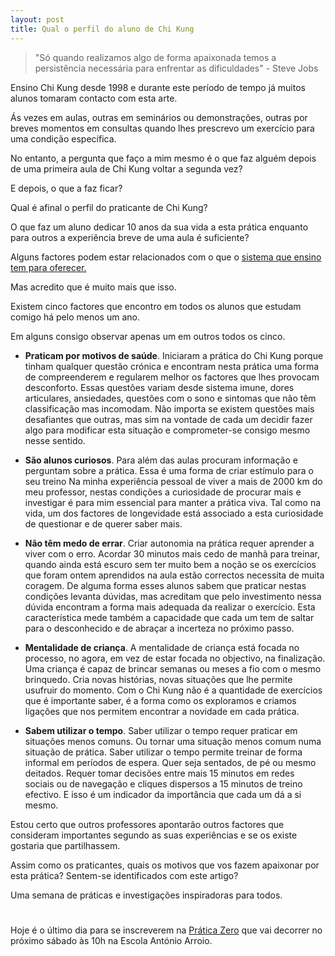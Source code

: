 ```yaml
---
layout: post
title: Qual o perfil do aluno de Chi Kung
---
```

>"Só quando realizamos algo de forma apaixonada temos a persistência necessária para enfrentar as dificuldades" - Steve Jobs

Ensino Chi Kung desde 1998 e durante este período de tempo já muitos alunos tomaram contacto com esta arte.

Ás vezes em aulas, outras em seminários ou demonstrações, outras por breves momentos em consultas quando lhes prescrevo um exercício para uma condição específica. 

No entanto, a pergunta que faço a mim mesmo é o que faz alguém depois de uma primeira aula de Chi Kung voltar a segunda vez?

E depois, o que a faz ficar?

Qual é afinal o perfil do praticante de Chi Kung?

O que faz um aluno dedicar 10 anos da sua vida a esta prática enquanto para outros a experiência breve de uma aula é suficiente? 

Alguns factores podem estar relacionados com o que o [sistema que ensino tem para oferecer.](http://devagar.org/2014/01/07/estilo.html)

Mas acredito que é muito mais que isso. 

Existem cinco factores que encontro em todos os alunos que estudam comigo há pelo menos um ano.

Em alguns consigo observar apenas um em outros todos os cinco. 

+ **Praticam por motivos de saúde**. Iniciaram a prática do Chi Kung porque tinham qualquer questão crónica e encontram nesta prática uma forma de compreenderem e regularem melhor os factores que lhes provocam desconforto. Essas questões variam desde sistema imune, dores articulares, ansiedades, questões com o sono e sintomas que não têm classificação mas incomodam. Não importa se existem questões mais desafiantes que outras, mas sim na vontade de cada um decidir fazer algo para modificar esta situação e comprometer-se consigo mesmo nesse sentido. 

+ **São alunos curiosos**. Para além das aulas procuram informação e perguntam sobre a prática. Essa é uma forma de criar estímulo para o seu treino Na minha experiência pessoal de viver a mais de 2000 km do meu professor, nestas condições a curiosidade de procurar mais e investigar é para mim essencial para manter a prática viva. Tal como na vida, um dos factores de longevidade está associado a esta curiosidade de questionar e de querer saber mais. 

+ **Não têm medo de errar**. Criar autonomia na prática requer aprender a viver com o erro. Acordar 30 minutos mais cedo de manhã para treinar, quando ainda está escuro sem ter muito bem a noção se os exercícios que foram ontem aprendidos na aula estão correctos necessita de muita coragem. De alguma forma esses alunos sabem que praticar nestas condições levanta dúvidas, mas acreditam que pelo investimento nessa dúvida encontram a forma mais adequada da realizar o exercício. Esta característica mede também a capacidade que cada um tem de saltar para o desconhecido e de abraçar a incerteza no próximo passo. 

+ **Mentalidade de criança**. A mentalidade de criança está focada no processo, no agora, em vez de estar focada no objectivo, na finalização. Uma criança é capaz de brincar semanas ou meses a fio com o mesmo brinquedo. Cria novas histórias, novas situações que lhe permite usufruir do momento. Com o Chi Kung não é a quantidade de exercícios que é importante saber, é a forma como os exploramos e criamos ligações que nos permitem encontrar a novidade em cada prática. 

+ **Sabem utilizar o tempo**. Saber utilizar o tempo requer praticar em situações menos comuns. Ou tornar uma situação menos comum numa situação de prática. Saber utilizar o tempo permite treinar de forma informal em períodos de espera. Quer seja sentados, de pé ou mesmo deitados. Requer tomar decisões entre mais 15 minutos em redes sociais ou de navegação e cliques dispersos a 15 minutos de treino efectivo. E isso é um indicador da importância que cada um dá a si mesmo.

Estou certo que outros professores apontarão outros factores que consideram importantes segundo as suas experiências e se os existe gostaria que partilhassem. 

Assim como os praticantes, quais os motivos que vos fazem apaixonar por esta prática? Sentem-se identificados com este artigo?

Uma semana de práticas e investigações inspiradoras para todos.

#

Hoje é o último dia para se inscreverem na [Prática Zero](http://devagar.org/2014/01/13/zero.html) que vai decorrer no próximo sábado às 10h na Escola António Arroio. 

